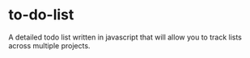 # to-do-list
A detailed todo list written in javascript that will allow you to track lists across multiple projects.
